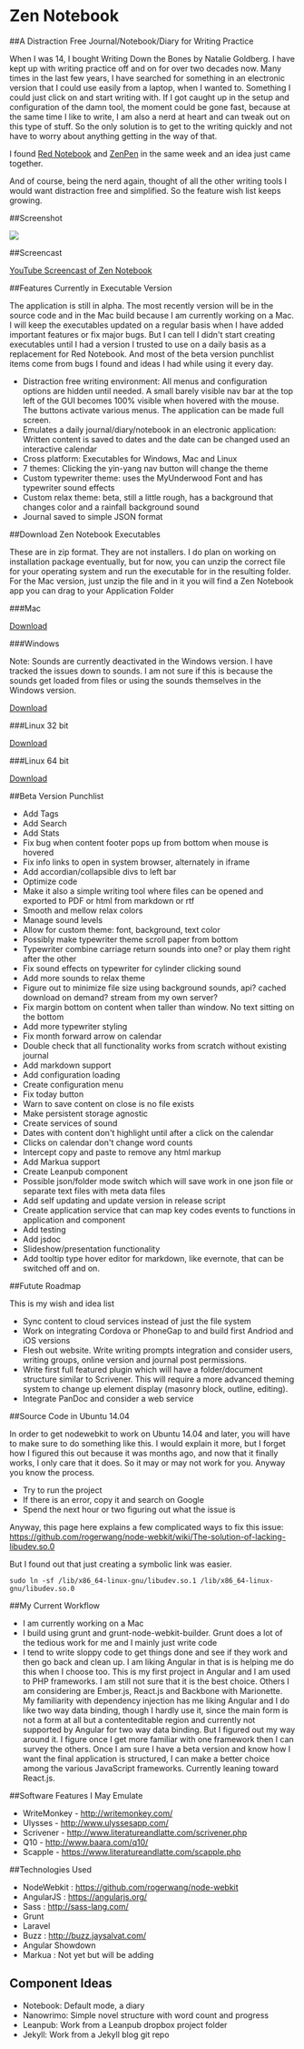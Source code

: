 # Zen Notebook #

##A Distraction Free Journal/Notebook/Diary for Writing Practice

When I was 14, I bought Writing Down the Bones by Natalie Goldberg. I have kept up with writing practice off and on 
for over two decades now. Many times in the last few years, I have searched for something in an electronic version 
that I could use easily from a laptop, when I wanted to. Something I could just click on and start writing with. If I
 got caught up in the setup and configuration of the damn tool, the moment could be gone fast, 
 because at the same time I like to write, I am also a nerd at heart and can tweak out on this type of stuff. So the 
 only solution is to get to the writing quickly and not have to worry about anything getting in the way of that.
 
I found [Red Notebook](http://rednotebook.sourceforge.net) and [ZenPen](http://github.com/tholman/zenpen) in the same week and an idea just came 
together. 

And of course, being the nerd again, thought of all the other writing tools I would want distraction free and 
simplified. So the feature wish list keeps growing.

##Screenshot

![](http://stephanmiller.com/sites/default/files/styles/large/public/screenshot_0.png)

##Screencast

[YouTube Screencast of Zen Notebook](https://www.youtube.com/watch?v=XuOEtBkhGsc)

##Features Currently in Executable Version

The application is still in alpha. The most recently version will be in the source code and in the Mac build because 
I am currently working on a Mac. I will keep the executables updated on a regular basis when I have added 
important features or fix major bugs. But I can tell I didn't start creating executables until I had a version I 
trusted to use on a daily basis as a replacement for Red Notebook. And most of the beta version punchlist items come 
from bugs I found and ideas I had while using it every day.

* Distraction free writing environment: All menus and configuration options are hidden until needed. A small barely 
visible nav bar at the top left of the GUI becomes 100% visible when hovered with the mouse. The buttons activate 
various menus. The application can be made full screen.
* Emulates a daily journal/diary/notebook in an electronic application: Written content is saved to dates and the 
date can be changed used an interactive calendar
* Cross platform: Executables for Windows, Mac and Linux
* 7 themes: Clicking the yin-yang nav button will change the theme
* Custom typewriter theme: uses the MyUnderwood Font and has typewriter sound effects
* Custom relax theme: beta, still a little rough, has a background that changes color and a rainfall background sound
* Journal saved to simple JSON format

##Download Zen Notebook Executables

These are in zip format. They are not installers. I do plan on working on installation package eventually, 
but for now, you can unzip the correct file for your operating system and run the executable for in the resulting 
folder. For the Mac version, just unzip the file and in it you will find a Zen Notebook app you can drag to your 
Application Folder

###Mac

[Download](https://www.dropbox.com/s/4y4whcn7imlo6cy/mac.zip?dl=1)

###Windows

Note: Sounds are currently deactivated in the Windows version. I have tracked the issues down to sounds. I am not 
sure if this is because the sounds get loaded from files or using the sounds themselves in the Windows version.

[Download](https://www.dropbox.com/s/us6ywvkld54t1mi/windows.zip?dl=1)

###Linux 32 bit

[Download](https://www.dropbox.com/s/i835wrbqmx5598h/linux-x32.zip?dl=1)

###Linux 64 bit

[Download](https://www.dropbox.com/s/9tk3zr6dtkmgv2g/linux-x64.zip?dl=1)

##Beta Version Punchlist

* Add Tags
* Add Search
* Add Stats
* Fix bug when content footer pops up from bottom when mouse is hovered
* Fix info links to open in system browser, alternately in iframe
* Add accordian/collapsible divs to left bar
* Optimize code
* Make it also a simple writing tool where files can be opened and exported to PDF or html from markdown or rtf
* Smooth and mellow relax colors
* Manage sound levels
* Allow for custom theme: font, background, text color
* Possibly make typewriter theme scroll paper from bottom
* Typewriter combine carriage return sounds into one? or play them right after the other
* Fix sound effects on typewriter for cylinder clicking sound
* Add more sounds to relax theme
* Figure out to minimize file size using background sounds, api? cached download on demand? stream from my own server?
* Fix margin bottom on content when taller than window. No text sitting on the bottom
* Add more typewriter styling
* Fix month forward arrow on calendar
* Double check that all functionality works from scratch without existing journal
* Add markdown support
* Add configuration loading
* Create configuration menu
* Fix today button
* Warn to save content on close is no file exists
* Make persistent storage agnostic
* Create services of sound
* Dates with content don't highlight until after a click on the calendar
* Clicks on calendar don't change word counts
* Intercept copy and paste to remove any html markup
* Add Markua support
* Create Leanpub component
* Possible json/folder mode switch which will save work in one json file or separate text files with meta data files
* Add self updating and update version in release script
* Create application service that can map key codes events to functions in application and component
* Add testing
* Add jsdoc
* Slideshow/presentation functionality
* Add tooltip type hover editor for markdown, like evernote, that can be switched off and on.

##Futute Roadmap

This is my wish and idea list

* Sync content to cloud services instead of just the file system
* Work on integrating Cordova or PhoneGap to and build first Andriod and iOS versions
* Flesh out website. Write writing prompts integration and consider users, writing groups, 
online version and journal post permissions.
* Write first full featured plugin which will have a folder/document structure similar to Scrivener. This will 
require a more advanced theming system to change up element display (masonry block, outline, editing).
* Integrate PanDoc and consider a web service

##Source Code in Ubuntu 14.04

In order to get nodewebkit to work on Ubuntu 14.04 and later, you will have to make sure to do something like this. I
 would explain it more, but I forget how I figured this out because it was months ago, and now that it finally works,
  I only care that it does. So it may or may not work for you. Anyway you know the process.
  
  * Try to run the project
  * If there is an error, copy it and search on Google
  * Spend the next hour or two figuring out what the issue is
  
Anyway, this page here explains a few complicated ways to fix this issue: 
    https://github.com/rogerwang/node-webkit/wiki/The-solution-of-lacking-libudev.so.0

But I found out that just creating a symbolic link was easier.

`sudo ln -sf /lib/x86_64-linux-gnu/libudev.so.1 /lib/x86_64-linux-gnu/libudev.so.0`

##My Current Workflow

* I am currently working on a Mac
* I build using grunt and grunt-node-webkit-builder. Grunt does a lot of the tedious work for me and I mainly just 
write code
* I tend to write sloppy code to get things done and see if they work and then go back and clean up. I am liking 
Angular in that is is helping me do this when I choose too. This is my first project in Angular and I am used to PHP 
frameworks. I am still not sure that it is the best choice. Others I am considering are Ember.js, 
React.js and Backbone with Marionette. My familiarity with dependency injection has me liking Angular and I do like 
two way data binding, though I hardly use it, since the main form is not a form at all but a contenteditable region 
and currently not supported by Angular for two way data binding. But I figured out my way around it. I figure once I 
get more familiar with one framework then I can survey the others. Once I am sure I have a beta version and know how 
I want the final application is structured, I can make a better choice among the various JavaScript frameworks. 
Currently leaning toward React.js.

##Software Features I May Emulate

- WriteMonkey - http://writemonkey.com/
- Ulysses - http://www.ulyssesapp.com/
- Scrivener - http://www.literatureandlatte.com/scrivener.php
- Q10 - http://www.baara.com/q10/
- Scapple - https://www.literatureandlatte.com/scapple.php

##Technologies Used

- NodeWebkit : https://github.com/rogerwang/node-webkit
- AngularJS  : https://angularjs.org/
- Sass : http://sass-lang.com/
- Grunt
- Laravel
- Buzz : http://buzz.jaysalvat.com/
- Angular Showdown
- Markua : Not yet but will be adding

## Component Ideas

- Notebook: Default mode, a diary
- Nanowrimo: Simple novel structure with word count and progress
- Leanpub: Work from a Leanpub dropbox project folder
- Jekyll: Work from a Jekyll blog git repo
